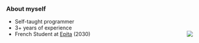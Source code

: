 ### About myself
- Self-taught programmer
- 3+ years of experience  
- French Student at [Epita](https://www.epita.fr/en/) (2030)
  <img align="right" src="https://github-readme-stats.vercel.app/api?username=icimax&show_icons=true&hide_border=false&bg_color=000000&title_color=00d4ff&text_color=abd9ff&icon_color=ff8c00&ring_color=00d4ff">